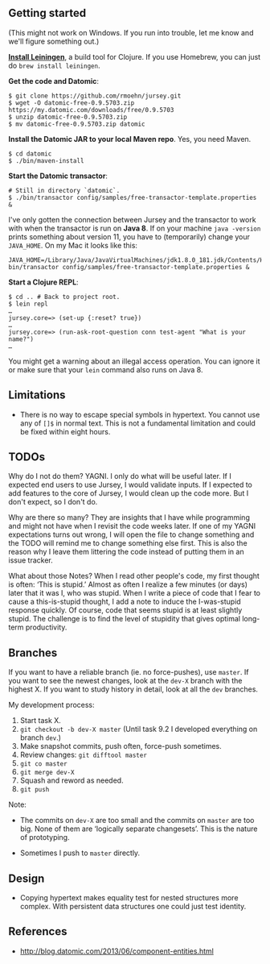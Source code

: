 Getting started
---------------

(This might not work on Windows. If you run into trouble, let me know and we'll
figure something out.)

[**Install Leiningen**](https://leiningen.org/#install), a build tool for
Clojure. If you use Homebrew, you can just do `brew install leiningen`.

**Get the code and Datomic**:

```
$ git clone https://github.com/rmoehn/jursey.git
$ wget -O datomic-free-0.9.5703.zip https://my.datomic.com/downloads/free/0.9.5703
$ unzip datomic-free-0.9.5703.zip
$ mv datomic-free-0.9.5703.zip datomic
```

**Install the Datomic JAR to your local Maven repo**. Yes, you need Maven.

```
$ cd datomic
$ ./bin/maven-install
```

**Start the Datomic transactor**:

```
# Still in directory `datomic`.
$ ./bin/transactor config/samples/free-transactor-template.properties &
```

I've only gotten the connection between Jursey and the transactor to work with
when the transactor is run on **Java 8**. If on your machine `java -version`
prints something about version 11, you have to (temporarily) change your
`JAVA_HOME`. On my Mac it looks like this:

```
JAVA_HOME=/Library/Java/JavaVirtualMachines/jdk1.8.0_181.jdk/Contents/Home/ bin/transactor config/samples/free-transactor-template.properties &
```

**Start a Clojure REPL**:

```
$ cd .. # Back to project root.
$ lein repl
…
jursey.core=> (set-up {:reset? true})
…
jursey.core=> (run-ask-root-question conn test-agent "What is your name?")
…
```

You might get a warning about an illegal access operation. You can ignore it or
make sure that your `lein` command also runs on Java 8.


Limitations
-----------

- There is no way to escape special symbols in hypertext. You cannot use any of
  `[]$` in normal text. This is not a fundamental limitation and could be fixed
  within eight hours.


TODOs
-----

Why do I not do them? YAGNI. I only do what will be useful later. If I expected
end users to use Jursey, I would validate inputs. If I expected to add features
to the core of Jursey, I would clean up the code more. But I don't expect, so I
don't do.

Why are there so many? They are insights that I have while programming and might
not have when I revisit the code weeks later. If one of my YAGNI expectations
turns out wrong, I will open the file to change something and the TODO will
remind me to change something else first. This is also the reason why I leave
them littering the code instead of putting them in an issue tracker.

What about those Notes? When I read other people's code, my first thought is
often: ‘This is stupid.’ Almost as often I realize a few minutes (or days) later
that it was I, who was stupid. When I write a piece of code that I fear to cause
a this-is-stupid thought, I add a note to induce the I-was-stupid response
quickly. Of course, code that seems stupid is at least slightly stupid. The
challenge is to find the level of stupidity that gives optimal long-term
productivity.


Branches
--------

If you want to have a reliable branch (ie. no force-pushes), use `master`. If
you want to see the newest changes, look at the `dev-X` branch with the highest
X. If you want to study history in detail, look at all the `dev` branches.

My development process:

1. Start task X.
2. `git checkout -b dev-X master` (Until task 9.2 I developed everything on
   branch `dev`.)
3. Make snapshot commits, push often, force-push sometimes.
4. Review changes: `git difftool master`
5. `git co master`
6. `git merge dev-X`
7. Squash and reword as needed.
8. `git push`

Note:

- The commits on `dev-X` are too small and the commits on `master` are too big.
  None of them are ‘logically separate changesets’. This is the nature of
  prototyping.

- Sometimes I push to `master` directly.


Design
------

- Copying hypertext makes equality test for nested structures more complex.
  With persistent data structures one could just test identity.


References
----------

- http://blog.datomic.com/2013/06/component-entities.html

